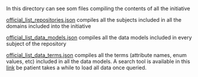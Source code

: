 In this directory can see som files compiling the contents of all the initiative

[official_list_repositories.json](https://github.com/smart-data-models/data-models/blob/master/specs/AllSubjects/official_list_repositories.json) compiles all the subjects included in all the domains included into the initiative 

[official_list_data_models.json](https://github.com/smart-data-models/data-models/blob/master/specs/AllSubjects/official_list_data_models.json) compiles all the data models included in every subject of the repository

[official_list_data_terms.json](https://github.com/smart-data-models/data-models/blob/master/specs/AllSubjects/official_list_data_terms.json) compiles all the terms (attribute names, enum values, etc) included in all the data models. A search tool is available in this [link](https://docs.google.com/spreadsheets/d/1vp9rU63R2YXleEg6w2tn1tWx5sb4heY0APK-tHV9e5M/edit#gid=1357587034) be patient takes a while to load all data once queried.
